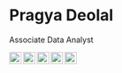 # Pragya Deolal

Associate Data Analyst


 <a href= "mailto:pragyadeolal@gmail.com" rel = "nofollow">
  <img align="left" width="22px" src="https://cdn.jsdelivr.net/npm/simple-icons@3.13.0/icons/gmail.svg" />
 </a>
 

 <a href="https://twitter.com/pragyadeolal">
  <img align="left" width="22px" src="https://cdn.jsdelivr.net/npm/simple-icons@v3/icons/twitter.svg" />
</a>


 <a href= "https://pragyadeolal.medium.com/" rel = "nofollow">
  <img align="left" width="22px" src="https://cdn.jsdelivr.net/npm/simple-icons@3.13.0/icons/medium.svg" />
 </a>
 
 
 <a href= "https://instagram.com/pragyadeolal/" rel = "nofollow">
  <img align="left" width="22px" src="https://cdn.jsdelivr.net/npm/simple-icons@3.13.0/icons/instagram.svg" />
 </a>


 <a href= "https://twitter.com/pragyadeolal/" rel = "nofollow">
  <img align="left" width="22px" src="https://cdn.jsdelivr.net/npm/simple-icons@3.13.0/icons/linkedin.svg" />
 </a>


<!--[![Pragya's github stats](https://github-readme-stats.vercel.app/api?username=pragyadeolal&count_private=true&show_icons=true&theme=radical&hide_rank=false)](https://github.com/pragyadeolal/github-readme-stats) 
[![Top Langs](https://github-readme-stats.vercel.app/api/top-langs/?username=pragyadeolal)](https://github.com/pragyadeolal/github-readme-stats)
-->

